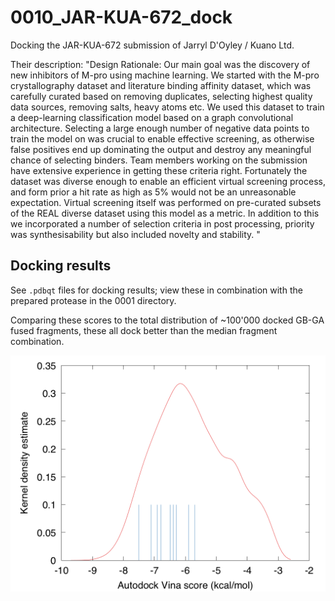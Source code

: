 # 0010_JAR-KUA-672_dock

Docking the JAR-KUA-672 submission of Jarryl D'Oyley / Kuano Ltd.

Their description:
"Design Rationale:
Our main goal was the discovery of new inhibitors of M-pro using machine learning.  We started with the M-pro crystallography dataset and literature binding affinity dataset,  which was carefully curated based on removing duplicates, selecting highest quality data sources, removing salts, heavy atoms etc. We used this dataset to train a deep-learning classification model based on a graph convolutional architecture. Selecting a large enough number of negative data points to train the model on was crucial to enable effective screening, as otherwise false positives end up dominating the output and destroy any meaningful chance of selecting binders. Team members working on the submission have extensive experience in getting these criteria right. Fortunately the dataset was diverse enough to enable an efficient virtual screening process, and form prior a hit rate as high as 5% would not be an unreasonable expectation. Virtual screening itself was performed on pre-curated subsets of the REAL diverse dataset using this model as a metric. In addition to this we incorporated a number of selection criteria in post processing, priority was synthesisability but also included novelty and stability.
"

## Docking results

See `.pdbqt` files for docking results; view these in combination with the
prepared protease in the 0001 directory. 

Comparing these scores to the total distribution of ~100'000 docked GB-GA fused
fragments, these all dock better than the median fragment combination. 

![Docking scores versus distribution of GB fragment combinations](JAR-KUA-672-scores.png)

